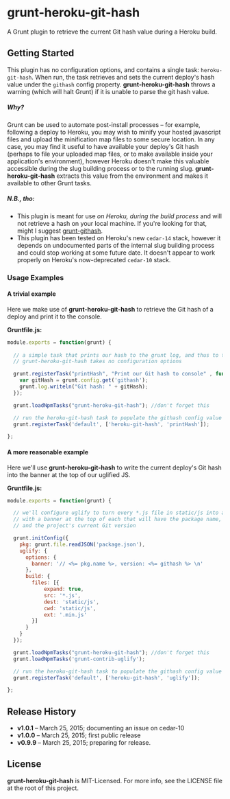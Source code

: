 # grunt-heroku-git-hash

A Grunt plugin to retrieve the current Git hash value during a Heroku build.

## Getting Started

This plugin has no configuration options, and contains a single task: ```heroku-git-hash```. When run, the task retrieves and sets the current deploy's hash value under the ```githash``` config property. **grunt-heroku-git-hash** throws a warning (which will halt Grunt) if it is unable to parse the git hash value.

##### Why?

Grunt can be used to automate post-install processes – for example, following a deploy to Heroku, you may wish to minify your hosted javascript files and upload the minification map files to some secure location. In any case, you may find it useful to have available your deploy's Git hash (perhaps to file your uploaded map files, or to make available inside your application's environment), however Heroku doesn't make this valuable accessible during the slug building process or to the running slug. **grunt-heroku-git-hash** extracts this value from the environment and makes it available to other Grunt tasks.

##### N.B., tho:

* This plugin is meant for use *on Heroku, during the build process* and will not retrieve a hash on your local machine. If you're looking for that, might I suggest [grunt-githash](https://www.npmjs.com/package/grunt-githash).
* This plugin has been tested on Heroku's new ```cedar-14``` stack, however it depends on undocumented parts of the internal slug building process and could stop working at some future date. It doesn't appear to work properly on Heroku's now-deprecated ```cedar-10``` stack.

### Usage Examples

#### A trivial example 

Here we make use of **grunt-heroku-git-hash** to retrieve the Git hash of a deploy and print it to the console.

**Gruntfile.js:**
```js
module.exports = function(grunt) {
  
  // a simple task that prints our hash to the grunt log, and thus to the build log
  // grunt-heroku-git-hash takes no configuration options

  grunt.registerTask("printHash", "Print our Git hash to console" , function(){
    var gitHash = grunt.config.get('githash');
    grunt.log.writeln("Git hash: " + gitHash);
  });

  grunt.loadNpmTasks("grunt-heroku-git-hash"); //don't forget this

  // run the heroku-git-hash task to populate the githash config value
  grunt.registerTask('default', ['heroku-git-hash', 'printHash']);

};
```

#### A more reasonable example

Here we'll use **grunt-heroku-git-hash** to write the current deploy's Git hash into the banner at the top of our uglified JS.

**Gruntfile.js:**
```js
module.exports = function(grunt) {

  // we'll configure uglify to turn every *.js file in static/js into a .min.js file
  // with a banner at the top of each that will have the package name,
  // and the project's current Git version

  grunt.initConfig({
    pkg: grunt.file.readJSON('package.json'),
    uglify: {
      options: {
        banner: '// <%= pkg.name %>, version: <%= githash %> \n'
      },
      build: {
        files: [{
            expand: true,
            src: '*.js',
            dest: 'static/js',
            cwd: 'static/js',
            ext: '.min.js'
        }]
      }
    }
  });

  grunt.loadNpmTasks("grunt-heroku-git-hash"); //don't forget this
  grunt.loadNpmTasks('grunt-contrib-uglify');

  // run the heroku-git-hash task to populate the githash config value
  grunt.registerTask('default', ['heroku-git-hash', 'uglify']);

};
```

## Release History

* **v1.0.1** – March 25, 2015; documenting an issue on cedar-10
* **v1.0.0** – March 25, 2015; first public release
* **v0.9.9** – March 25, 2015; preparing for release.

## License

**grunt-heroku-git-hash** is MIT-Licensed. For more info, see the LICENSE file at the root of this project.

